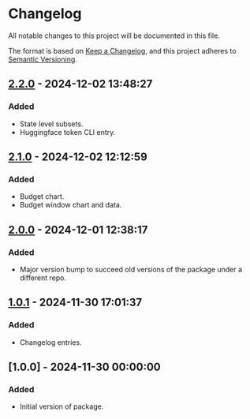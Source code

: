 # Changelog

All notable changes to this project will be documented in this file.

The format is based on [Keep a Changelog](https://keepachangelog.com/en/1.0.0/), 
and this project adheres to [Semantic Versioning](https://semver.org/spec/v2.0.0.html).

## [2.2.0] - 2024-12-02 13:48:27

### Added

- State level subsets.
- Huggingface token CLI entry.

## [2.1.0] - 2024-12-02 12:12:59

### Added

- Budget chart.
- Budget window chart and data.

## [2.0.0] - 2024-12-01 12:38:17

### Added

- Major version bump to succeed old versions of the package under a different repo.

## [1.0.1] - 2024-11-30 17:01:37

### Added

- Changelog entries.

## [1.0.0] - 2024-11-30 00:00:00

### Added

- Initial version of package.



[2.2.0]: https://github.com/PolicyEngine/policyengine.py/compare/2.1.0...2.2.0
[2.1.0]: https://github.com/PolicyEngine/policyengine.py/compare/2.0.0...2.1.0
[2.0.0]: https://github.com/PolicyEngine/policyengine.py/compare/1.0.1...2.0.0
[1.0.1]: https://github.com/PolicyEngine/policyengine.py/compare/1.0.0...1.0.1
